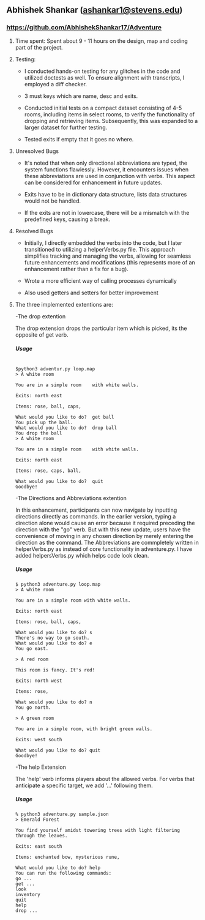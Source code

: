 ## Abhishek Shankar (ashankar1@stevens.edu)

### https://github.com/AbhishekShankar17/Adventure

1. Time spent: Spent about 9 - 11 hours on the design, map and coding part of the project. 

2.  Testing:


    * I conducted hands-on testing for any glitches in the code and utilized doctests as well. To ensure alignment with transcripts, I employed a diff checker.

    * 3 must keys which are name, desc and exits.
    
    * Conducted initial tests on a compact dataset consisting of 4-5 rooms, including items in select rooms, to verify the functionality of dropping and retrieving items. Subsequently, this was expanded to a larger dataset for further testing.
    
    * Tested exits if empty that it goes no where.


3. Unresolved Bugs 

    * It's noted that when only directional abbreviations are typed, the system functions flawlessly. However, it encounters issues when these abbreviations are used in conjunction with verbs. This aspect can be considered for enhancement in future updates.
    
    * Exits have to be in dictionary data structure, lists data structures would not be handled.
    
    * If the exits are not in lowercase, there will be a mismatch with the predefined keys, causing a break.

4. Resolved Bugs

    * Initially, I directly embedded the verbs into the code, but I later transitioned to utilizing a helperVerbs.py file. This approach simplifies tracking and managing the verbs, allowing for seamless future enhancements and modifications (this represents more of an enhancement rather than a fix for a bug).
    
    * Wrote a more efficient way of calling processes dynamically
    
    * Also used getters and setters for better improvement
    
    
5. The three implemented extentions are:


      -The drop extention
      
      The drop extension drops the particular item which is picked, its the opposite of get verb.

      ##### Usage 

      ```

      $python3 adventur.py loop.map
    > A white room

    You are in a simple room    with white walls.

    Exits: north east

    Items: rose, ball, caps, 

    What would you like to do?  get ball
    You pick up the ball.
    What would you like to do?  drop ball
    You drop the ball
    > A white room

    You are in a simple room    with white walls.

    Exits: north east

    Items: rose, caps, ball, 

    What would you like to do?  quit
    Goodbye!
    ```


    -The Directions and Abbreviations extention


    In this enhancement, participants can now navigate by inputting directions directly as commands. In the earlier version, typing a direction alone would cause an error because it required preceding the direction with the "go" verb. But with this new update, users have the convenience of moving in any chosen direction by merely entering the direction as the command.
    The Abbreviations are commpletely written in helperVerbs.py as instead of core functionality in adventure.py. I have added helpersVerbs.py which helps code look clean.


    ##### Usage
    ```
    $ python3 adventure.py loop.map
    > A white room

    You are in a simple room with white walls.

    Exits: north east

    Items: rose, ball, caps, 

    What would you like to do? s
    There's no way to go south.
    What would you like to do? e
    You go east.

    > A red room

    This room is fancy. It's red!

    Exits: north west

    Items: rose, 

    What would you like to do? n
    You go north.

    > A green room

    You are in a simple room, with bright green walls.

    Exits: west south

    What would you like to do? quit
    Goodbye!
    ```

    -The help Extension 
    
    The 'help' verb informs players about the allowed verbs. For verbs that anticipate a specific target, we add '...' following them.

    ##### Usage
    ```
    % python3 adventure.py sample.json
    > Emerald Forest

    You find yourself amidst towering trees with light filtering through the leaves.

    Exits: east south

    Items: enchanted bow, mysterious rune, 

    What would you like to do? help
    You can run the following commands:
    go ...
    get ...
    look
    inventory
    quit
    help
    drop ...
    ```



      




